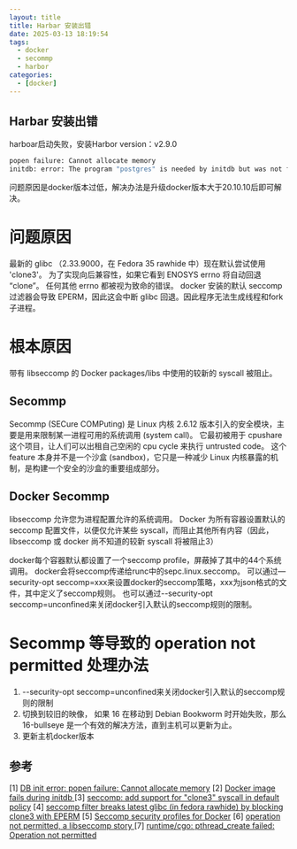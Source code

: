 ```yaml
---
layout: title
title: Harbar 安装出错
date: 2025-03-13 18:19:54
tags:
  - docker
  - secommp
  - harbor
categories:
  - [docker]
---
```

## Harbar 安装出错
harboar启动失败，安装Harbor version：v2.9.0
```bash
popen failure: Cannot allocate memory
initdb: error: The program "postgres" is needed by initdb but was not found in the
```
问题原因是docker版本过低，解决办法是升级docker版本大于20.10.10后即可解决。

# 问题原因
最新的 glibc （2.33.9000，在 Fedora 35 rawhide 中）现在默认尝试使用 'clone3'。
为了实现向后兼容性，如果它看到 ENOSYS errno 将自动回退 “clone”。
任何其他 errno 都被视为致命的错误。
docker 安装的默认 seccomp 过滤器会导致 EPERM，因此这会中断 glibc 回退。因此程序无法生成线程和fork子进程。

# 根本原因
带有 libseccomp 的 Docker packages/libs 中使用的较新的 syscall 被阻止。

## Secommp
Secommp (SECure COMPuting) 是 Linux 内核 2.6.12 版本引入的安全模块，主要是用来限制某一进程可用的系统调用 (system call)。
它最初被用于 cpushare 这个项目，让人们可以出租自己空闲的 cpu cycle 来执行 untrusted code。
这个 feature 本身并不是一个沙盒 (sandbox)，它只是一种减少 Linux 内核暴露的机制，是构建一个安全的沙盒的重要组成部分。

## Docker Secommp
libseccomp 允许您为进程配置允许的系统调用。
Docker 为所有容器设置默认的 seccomp 配置文件，以便仅允许某些 syscall，而阻止其他所有内容（因此，libseccomp 或 docker 尚不知道的较新 syscall 将被阻止3）

docker每个容器默认都设置了一个seccomp profile，屏蔽掉了其中的44个系统调用。
docker会将seccomp传递给runc中的sepc.linux.seccomp。
可以通过—security-opt seccomp=xxx来设置docker的seccomp策略，xxx为json格式的文件，其中定义了seccomp规则。
也可以通过--security-opt seccomp=unconfined来关闭docker引入默认的seccomp规则的限制。

# Secommp 等导致的 operation not permitted 处理办法
1. --security-opt seccomp=unconfined来关闭docker引入默认的seccomp规则的限制
2. 切换到较旧的映像， 如果 16 在移动到 Debian Bookworm 时开始失败，那么 16-bullseye 是一个有效的解决方法，直到主机可以更新为止。
3. 更新主机docker版本



## 参考
[1] [DB init error: popen failure: Cannot allocate memory](https://github.com/goharbor/harbor/issues/19141)
[2] [Docker image fails during initdb ](https://github.com/timescale/timescaledb-docker-ha/issues/260)
[3] [seccomp: add support for "clone3" syscall in default policy](https://github.com/moby/moby/pull/42681)
[4] [seccomp filter breaks latest glibc (in fedora rawhide) by blocking clone3 with EPERM](https://github.com/moby/moby/issues/42680)
[5] [Seccomp security profiles for Docker](https://docs.docker.com/engine/security/seccomp/)
[6] [operation not permitted, a libseccomp story ](https://github.com/docker-library/official-images/issues/16829)
[7] [runtime/cgo: pthread_create failed: Operation not permitted](https://github.com/docker-library/golang/issues/467)